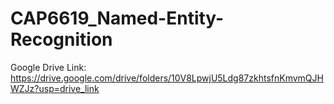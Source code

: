 # CAP6619_Named-Entity-Recognition

Google Drive Link: https://drive.google.com/drive/folders/10V8LpwjU5Ldg87zkhtsfnKmvmQJHWZJz?usp=drive_link
